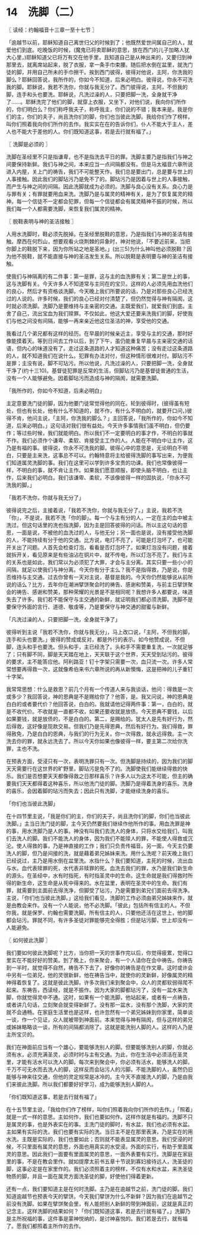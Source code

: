 # 14　洗脚（二）



〖 读经：约翰福音十三章一至十七节 〗

「逾越节以前，耶稣知道自己离世归父的时候到了；他既然爱世间属自己的人，就爱他们到底。吃晚饭的时候，(魔鬼已将卖耶稣的意思，放在西门的儿子加略人犹大心里，)耶稣知道父已将万有交在他手里，且知道自己是从神出来的，又要归到神那里去，就离席站起来，脱了衣服，拿一条手巾束腰。随后把水倒在盆里，就洗门徒的脚，并用自己所未的手巾擦干。挨到西门彼得，彼得对他说，主阿，你洗我的脚么？耶稣回答说，我所作的，你如今不知道，后来必明白。彼得说，你永不可洗我的脚。耶稣说，我若不洗你，你就与我无分了。西门彼得说，主阿，不但我的脚，连手和头也要洗。耶稣说，凡洗过澡的人，只要把脚一洗，全身就干净了……。耶稣洗完了他们的脚，就穿上衣服，又坐下，对他们说，我向你们所作的，你们明白么？你们称呼我夫子，称呼我主，你们说的不错；我本来是。我是你们的主，你们的夫子，尚且洗你们的脚，你们也当彼此洗脚。我给你们作了榜样，叫你们照着我向你们所作的去作。我实实在在的告诉你们，仆人不能大于主人，差人也不能大于差他的人。你们既知道这事，若是去行就有福了。」



〖 洗脚是必须的 〗

洗脚在圣经里不只是指谦卑，也不是指洗去平日的罪。洗脚主要乃是指我们与神之间要保持新鲜。我们与神之间，本来应当一点间隔都没有。但是马太福音六章所说进入内屋，关上门的祷告，我们不可能整天作。我们总是要出门，总是要与世上的人事接触。因此我们的脚玷污乃是免不了的。脚玷污乃是因着与世上的人事接触，而产生与神之间的间隔。因此洗脚就成为必须的。洗脚与良心没有关系。良心力是与罪有关；有罪就要用血来洗。洗脚乃是与属灵的精神有关，是为了恢复属灵的精神。每一个信徒不一定都会犯罪，但每一个信徒都会有属灵精神不振的时候，所以我们每一个人都需要洗脚，来恢复我们属灵的精神。



〖 脱鞋表明与神的圣洁接触 〗

人用水洗脚时，鞋必须先脱掉。在圣经里脱鞋的意思，乃是指我们与神的圣洁有接触。摩西在何烈山，想要观看火烧荆棘的异象时，神对他说，「不要近前来，当把你脚上的鞋脱下来，因为你所站之地是圣地。」(出三5)为什么神叫他必须脱鞋？因为他不脱鞋，就不能直接与神的圣洁发生关系。所以脱鞋是表明要与神的圣洁有接触。

使我们与神隔离的有二件事：第一是罪，这与主的血洗罪有关；第二是世上的事，这与洗脚有关。今天许多人不知道常与主同在的宝贝。这样的人必须先用血洗他们的良心，然后才有资格谈洗脚。今天晚上我们所要说的话，乃是对那些良心已经洗过的人说的。许多时候，我们的良心已经对付清楚了，但仍然觉得与神有隔阂，这时就必须洗脚。洗脚乃是要维持与主亲密的交通。主既爱我们，就爱我们到底。主舍了自己，流出宝血为我们赎罪。不仅如此，他这大爱还要来洗我们的脚，好使我们与他之间没有间隔，能够一再来亲近他这位圣洁的神，享受他的交通。

我看过几个弟兄都有这样的经历。在早晨的时候亲近主，享受与主的交通，那时好像能摸着天。等到日间去工作以后，到了下午，虽仍能重复早晨与主亲密交通的话语，但内心的味道没有了。走过这条道路的人才知道这种痛苦；没有走过这条道路的人，就不知道我们在说什么。犯罪有办法对付，但这种情形很难对付。脚玷污不是罪；主没有说，脚不可玷污。所以他说，凡洗过澡的人，只要把脚一洗，全身就干净了(约十三10)。基督徒犯罪是反常的生活，但脚玷污乃是基督徒普通的生活，没有一个人能够避免。因着脚玷污而造成与神的隔阂，就需要洗脚。

「我所作的，你如今不知道，后来必明白」

主定意要洗门徒的脚，因为他要门徒常觉得他的同在。轮到彼得时，(彼得虽有短处，但也有长处，他有什么不知道的，就不作，有什么不明白的，就要开口问，)彼得不肯，他问主说，「主阿，你洗我的脚么？」主回答说，「我所作的，你如今不知道，后来必明白。」这句话对我们很有益处。今天许多事情我们虽不明白，但仍要作；等过些时候，我们就能明白。所以我们不一定要明白的事才作，不明白的事就不作。我们必须作个谦卑、柔软、肯接受主工作的人。人能在不明白中让主作，这乃是有福的事。彼得说，你永不可洗我的脚。彼得心中的意思是，无论明白不明白，只要是主来洗，这事总不可以。约翰特意将主给彼得洗脚的事写出来，为便我们知道属灵洗脚的事。我们在这里可以学到许多宝贵的功课。我们也常像彼得一样，不明白的事，就不肯让主作。如果我们愿意顺服，即使头脑不明白，也让主作，后来我们必明白。我们该谦卑、柔软，不该像彼得一样的固执说，「你永不可洗我的脚。」

「我若不洗你，你就与我无分了」

彼得说完之后，主接着说，「我若不洗你，你就与我无分了。」主说，我若不洗「你」，不是说，我若不洗「你的脚」。每一个与主有分的人，一定在主的血中被主洗过。但这句话里的洗也指洗脚，因为主是回答彼得的问话。所以主这句话的意思，一面是说，不被他的血洗过的人，与他无分；另一面也是说，没有接受他洗脚的人，不能持续有分于他的交通。比方说，电灯不亮了，可能是灯泡坏了，也可能开关出了问题。人首先会检查灯泡，看看是否灯泡坏了。如果灯泡没有问题，接着就拆开关，看见原来是有些油沾在铜片中，就不传电，所以灯泡不亮了。我们与主的关系也是如此，我们常以为必须犯了大罪，才会与主分离。其实只要一些小小的间隔，就足以使我们与神分离。今天你有分于主么？我不是指得救，乃是说，你是否维持与主交通。过去你曾有一天对主说，基督是我的。今天你仍然能够说从前所说的话么？比方，去年你在潮洲擘饼聚会时的祷告、感谢和赞美，与前主日擘饼聚会的祷告、感谢和赞美，那种荣耀的光景是不是相同呢？我想许多人都要说，味道失去了许多。我们若不能保守与主交通的新鲜，就证明我们都必须洗脚。洗脚不是要保守外面的言行、道德、敬虔等，乃是要保守与神交通的甜蜜与新鲜。

「凡洗过澡的人，只要把脚一洗，全身就干净了」

彼得听到主说「我若不洗你，你就与我无分」，马上改口说，「主阿，不但我的脚，连手和头也要洗。」彼得的赞成或反对，都是外行的表示。如今他赞成说，不但脚，连头和手也要洗。但头和手，主已经洗了。头和手不需要重复洗，一次就足够了；只有脚不同，脚是天天踏在地上，天天联于这个世界，天天受到玷污的。彼得的要求，主不能答应他。阿利路亚！钉十字架只需要一次，血只流一次。许多人常常想要再得救一次，这就像希伯来书六章所说的再从新懊悔，这是把神的儿子重钉十字架。

我常常思想：什么是救恩？前几个月有一个传道人来与我谈话，他问：得救是一次或多少？我回答说，神的恩典是不是赐给你了？他答，是。我又问说，神的恩典是白白的或者要代价？他回答说，白白的。我就请他记得两件事：第一，白白的，就是不收代价。不收就是一直都不收，如果还要收就是放债。今天恩典不要钱，以后如果要钱，就是放债的，不是白白的。第二，是赐给的。犹太人是先有好行为，然后得救，这好像是现款交易。但我们乃是先得恩典，然后有好行为。我们得救，罪得赦免，乃是白白的恩典，与我们的行为无关。你一次得救，就永远得救。主一次洗去你的罪，就永远洗去了。所以今天你如果也像彼得一样，要主第二次给你洗罪，主也不洗。

在预表方面，受浸只有一次，表明洗罪只有一次。但洗脚是持续的，因为我们的脚天天需要行在这世界的旷野里，脚玷污是免不了的。洗脚使我们能继续得救的快乐。我们是否想要天天都像得救之日那样喜乐？许多人以为这太不可能，但主的确要我们天天都得着这种喜乐，所以他洗门徒的脚。洗脚乃是得着洗身的喜乐。洗身的喜乐，会因着脚的玷污而失去；因此只有洗脚，才能继续洗身的喜乐。

「你们也当彼此洗脚」

在十四节里主说，「我是你们的主，你们的夫子，尚且洗你们的脚，你们也当彼此洗脚。」主当日洗门徒的脚，主今天仍然要我们继续作他所作的事。用血洗罪是神的事，用水洗脚乃是人的事。神没有叫我们去洗人的身体，只将水交给我们，叫我们去洗人的脚。我们不能洗人的身体，因为我们不能赎人的罪，不能使人得救或沉沦。使人得救的事，乃是神直接的工作；我们只负责传福音。另一面，今天主仍要洗人的脚，但乃是间接的洗，就是藉着弟兄姊妹来洗。用什么洗呢？前天晚上我们已经说过，主乃是用水倒在盆里洗。水指什么？我们要知道，主死的时候，流出血与水。血代表赎罪的死，水代表非赎罪的死。血洗去我们的罪，水乃是我们新生命的源头。在圣经中，水有时指死，有时指圣灵中的生命。这生命就是我们得救时所得的新生命，这生命是从死中得来的。水在盆里，表明在圣灵中的生命。我们有罪，就需要到主面前去得洗净，但脚受了玷污，乃是需要到弟兄们面前去得洗净。主说，「你们也当彼此洗脚。」这给我们看见，洗脚的工作必须由弟兄姊妹来作，就是由教会来作。没有一个人能说，他不必洗脚。「彼此」包括所有信主的人。不但你我，就是保罗、约翰也需要洗脚。所有信主的人，只要他还活在这世上，他的脚都会玷污。罪就不同，有许多圣徒对罪能够完全得胜；但是玷污脚，世上却没有一人能避免。



〖 如何彼此洗脚 〗

我们要如何彼此洗脚呢？比方，当你把一天的世事作完以后，你觉得疲累，觉得口里实在不能好好的赞美。到了晚上，你来聚会，有一个人请你在会中祷告。你祷告到一半时，就觉得不自然，祷告不下去了，好像你的祷告是在作文章。这时或许会中另有一位弟兄，他的灵很新鲜，他在祷告当中，就使你的灵新鲜，好像属灵的精神得着恢复了。这就是彼此洗脚。许多次我们来到聚会中，众人的灵都软弱得爬不起来。东祷告，西读经，就是不振作。因为大家的脚都玷污了，没有一盆水来洗脚，你就觉得灵中不通。这时，如果有一个能洗脚，他站起来，或者有一点祷告，或者讲几句话，立刻聚会就变得新鲜了。没有那一盆水，没有那个洗脚，大家的灵就不会通畅。在家庭生活里也是这样，也许忽然有一个弟兄姊妹到你家里，简单谈一谈，作一个见证，众人就被带到神面前。本来觉得与神有隔阂，但与这样的弟兄或姊妹略略谈一谈，所有的间隔都消除了。这就是能洗别人脚的人。这样的人乃是主所宝贝的。

我们在神面前应当有一个雄心，要能够洗别人的脚。但要能够洗别人的脚，你就必须有水，必须充满圣灵，必须时时与主有交通。为此，你在生活中必须活在圣灵里，才能有活水可以洗人的脚。每次来到聚会中，你必须有活水，能够洗人的脚。千万不可无水而去洗人的脚，这样反而会玷污人的污脚。不能洗脚的人，虽然仍旧能够与神来往交通，但他的灵定规常是冰冷的。主今天不直接洗人的脚，乃是由我们来彼此洗脚。所以我们都要好好学习，成为能够洗别人脚的人。

「你们既知道这事，若是去行就有福了」

在十五节里主说，「我给你们作了榜样，叫你们照着我向你们所作的去作。」「照着」就是一式一样的意思。主如何作，我们也要如何作。这样作就是有福的。洗脚不只是属灵的事，也是外表实在的事。主洗门徒的脚时，有水盆，我们也必须有水盆。主如果有实际的洗，我们也要有实际的洗。当日主不是在那里表演，乃是实在的用水洗。主既是实际的，我们也要如此；否则就不能表显属灵的意思。我们受浸的时候，不只里面有属灵的意思，外面也用真实的水受浸。外面的实行，有助于里面属灵的意思。因此我们一面要有里面属灵的意思，一面外表要有实行。洗脚是在家庭里的事，不是在教会里作。就如提摩太前书五章十节说到寡妇接待远人，洗圣徒的脚，这事必定是在家里作的。我们必须照着主的榜样，不仅有水和水盆，来洗圣徒物质的脚，并且一面在属灵方面洗圣徒的脚，好使他们得着更新。

还有一点，我们要知道主是在何时洗脚。主乃是在逾越节之前，洗门徒的脚。我们知道逾越节也预表今天的擘饼。今天我们擘饼为什么不新鲜？因为我们在逾越节之前没有洗脚。如果在擘饼聚会里，有人能把别人新鲜的带到神面前，这就是真正的记念主。这样洗脚的结果如何？「你们既知道这事，若是去行就有福了。」洗脚乃是主所祝福的事，这件事是蒙神悦纳的，是讨神喜悦的。我们若是去行，就有福了。愿我们都照着主所作的去作。


